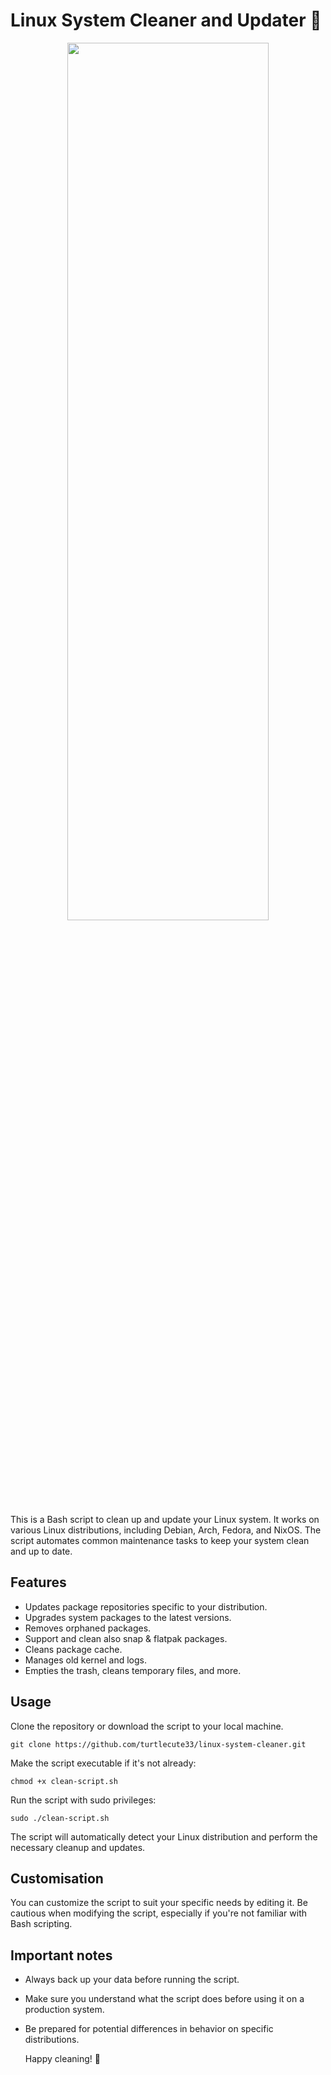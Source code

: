 # Linux System Cleaner and Updater 🧹

<center><img src="https://imgur.com/OV44KER.gif" width="80%" height="60%"></center>


This is a Bash script to clean up and update your Linux system. It works on various Linux distributions, including Debian, Arch, Fedora, and NixOS. The script automates common maintenance tasks to keep your system clean and up to date.

## Features

- Updates package repositories specific to your distribution.
- Upgrades system packages to the latest versions.
- Removes orphaned packages.
- Support and clean also snap & flatpak packages.
- Cleans package cache.
- Manages old kernel and logs.
- Empties the trash, cleans temporary files, and more.

## Usage

Clone the repository or download the script to your local machine.

```shell
git clone https://github.com/turtlecute33/linux-system-cleaner.git
```
 Make the script executable if it's not already:
```
chmod +x clean-script.sh
```
Run the script with sudo privileges:
```
sudo ./clean-script.sh
```
The script will automatically detect your Linux distribution and perform the necessary cleanup and updates.

## Customisation
You can customize the script to suit your specific needs by editing it. Be cautious when modifying the script, especially if you're not familiar with Bash scripting.

## Important notes
- Always back up your data before running the script.
- Make sure you understand what the script does before using it on a production system.
- Be prepared for potential differences in behavior on specific distributions.

  Happy cleaning! 🧹

